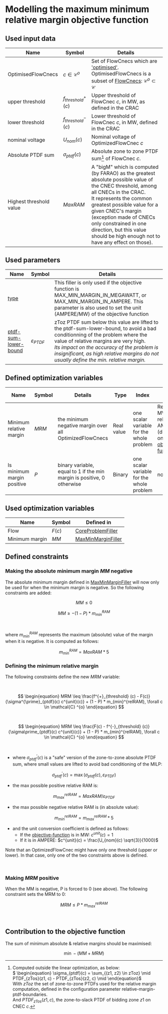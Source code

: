 # Modelling the maximum minimum relative margin objective function

## Used input data

| Name                    | Symbol                   | Details                                                                                                                                                                                                                                                                                                                                              |
|-------------------------|--------------------------|------------------------------------------------------------------------------------------------------------------------------------------------------------------------------------------------------------------------------------------------------------------------------------------------------------------------------------------------------|
| OptimisedFlowCnecs      | $c \in \mathcal{C} ^{o}$ | Set of FlowCnecs which are ['optimised'](/input-data/crac/json.md#optimised-and-monitored-cnecs). OptimisedFlowCnecs is a subset of [FlowCnecs](core-problem-filler.md#used-input-data): $\mathcal{C} ^{o} \subset \mathcal{C}$                                                                                                                           |
| upper threshold         | $f^{+}_{threshold} (c)$  | Upper threshold of FlowCnec $c$, in MW, as defined in the CRAC                                                                                                                                                                                                                                                                                       |
| lower threshold         | $f^{-}_{threshold} (c)$  | Lower threshold of FlowCnec $c$, in MW, defined in the CRAC                                                                                                                                                                                                                                                                                          |
| nominal voltage         | $U_{nom}(c)$             | Nominal voltage of OptimizedFlowCnec $c$                                                                                                                                                                                                                                                                                                             |
| Absolute PTDF sum       | $\sigma_{ptdf}(c)$       | Absolute zone to zone PTDF sum[^1] of FlowCnec $c$.                                                                                                                                                                                                                                                                                                  |
| Highest threshold value | $MaxRAM$                 | A "bigM" which is computed (by FARAO) as the greatest absolute possible value of the CNEC threshold, among all CNECs in the CRAC. <br> It represents the common greatest possible value for a given CNEC's margin (exception made of CNECs only constrained in one direction, but this value should be high enough not to have any effect on those). |

[^1]: Computed outside the linear optimization, as below: <br> $ \begin{equation} \sigma_{ptdf}(c) = \sum_{(z1, z2) \in
zToz} \mid PTDF_{zTos}(z1, c) - PTDF_{zTos}(z2, c) \mid \end{equation}$ <br>With $zToz$ the set of zone-to-zone PTDFs
used for the relative margin computation, defined in the configuration parameter relative-margin-ptdf-boundaries. <br>
And $PTDF_{zTos}(z1, c)$, the zone-to-slack PTDF of bidding zone $z1$ on CNEC $c$.

## Used parameters

| Name                                                                   | Symbol               | Details                                                                                                                                                                                                                                                                                                          |
|------------------------------------------------------------------------|----------------------|------------------------------------------------------------------------------------------------------------------------------------------------------------------------------------------------------------------------------------------------------------------------------------------------------------------|
| [type](/parameters/parameters.md#type)                                 |                      | This filler is only used if the objective function is MAX_MIN_MARGIN_IN_MEGAWATT, or MAX_MIN_MARGIN_IN_AMPERE. This parameter is also used to set the unit (AMPERE/MW) of the objective function                                                                                                                 |
| [ptdf-sum-lower-bound](/parameters/parameters.md#ptdf-sum-lower-bound) | $\varepsilon_{PTDF}$ | zToz PTDF sum below this value are lifted to the ptdf-sum-lower-bound, to avoid a bad conditionning of the problem where the value of relative margins are very high. <br>*Its impact on the accuracy of the problem is insignificant, as high relative margins do not usually define the min. relative margin.* |

## Defined optimization variables

| Name                       | Symbol | Details                                                                | Type       | Index                                     | Unit                                                                                                                       | Lower bound | Upper bound |
|----------------------------|--------|------------------------------------------------------------------------|------------|-------------------------------------------|----------------------------------------------------------------------------------------------------------------------------|-------------|-------------|
| Minimum relative margin    | $MRM$  | the minimum negative margin over all OptimizedFlowCnecs                | Real value | one scalar variable for the whole problem | Relative MW or relative AMPERE (depending on [objective-function](/parameters/parameters.md#objective-function-parameters) | 0           | $+\infty$   |
| Is minimum margin positive | $P$    | binary variable, equal to 1 if the min margin is positive, 0 otherwise | Binary     | one scalar variable for the whole problem | no unit                                                                                                                    | 0           | 1           |

## Used optimization variables

| Name           | Symbol | Defined in                                                                    |
|----------------|--------|-------------------------------------------------------------------------------|
| Flow           | $F(c)$ | [CoreProblemFiller](core-problem-filler.md#defined-optimization-variables)    |
| Minimum margin | $MM$   | [MaxMinMarginFiller](max-min-margin-filler.md#defined-optimization-variables) |

## Defined constraints

### Making the absolute minimum margin $MM$ negative

The absolute minimum margin defined in [MaxMinMarginFiller](max-min-margin-filler.md#defined-optimization-variables) will
now only be used for when the minimum margin is negative. So the following constraints are added:

$$
\begin{equation}
MM \leq 0
\end{equation}
$$

$$
\begin{equation}
MM \geq -(1 - P) * m_{min}^{RAM}
\end{equation}
$$

<br>

where $m_{min}^{RAM}$ represents the maximum (absolute) value of the margin when it is negative. It is computed as
follows:

$$
m_{min}^{RAM} = MaxRAM * 5
$$

### Defining the minimum relative margin

The following constraints define the new $MRM$ variable:

<br>

$$
\begin{equation}
MRM \leq \frac{f^{+}_{threshold} (c) - F(c)}{\sigma^{\prime}_{ptdf}(c) c^{unit}(c)} + (1 - P) * m_{min}^{relRAM},
\forall c \in \mathcal{C} ^{o}
\end{equation}
$$

<br>

$$
\begin{equation}
MRM \leq \frac{F(c) - f^{-}_{threshold} (c)}{\sigma\prime_{ptdf}(c) c^{unit}(c)} + (1 - P) * m_{min}^{relRAM}, \forall c
\in \mathcal{C} ^{o}
\end{equation}
$$

<br>

- where $\sigma^{\prime}_{ptdf}(c)$ is a "safe" version of the zone-to-zone absolute PTDF sum, where small values are
  lifted to avoid bad conditioning of the MILP:  

$$\sigma^{\prime}_{ptdf}(c) = \max{(\sigma_{ptdf}(c), \varepsilon_{PTDF})} $$

- the max possible positive relative RAM is:  

$$m_{max}^{relRAM} = MaxRAM / \varepsilon_{PTDF}$$

- the max possible negative relative RAM is (in absolute value):  

$$m_{min}^{relRAM} = m_{max}^{relRAM} * 5$$

- and the unit conversion coefficient is defined as follows:
    - If the [objective-function](/parameters/parameters.md#objective-function-parameters) is in MW: $c^{unit}(c) = 1$
    - If it is in AMPERE: $c^{unit}(c) = \frac{U_{nom}(c) \sqrt{3}}{1000}$

Note that an OptimizedFlowCnec might have only one threshold (upper or lower). In that case, only one of the two
constraints above is defined.

<br>

### Making $MRM$ positive

When the MM is negative, P is forced to 0 (see above). The following constraint sets the MRM to 0:

$$
\begin{equation}
MRM \leq P * m_{max}^{relRAM}
\end{equation}
$$

<br>

## Contribution to the objective function

The sum of minimum absolute & relative margins should be maximised:

$$
\begin{equation}
\min -(MM + MRM)
\end{equation}
$$